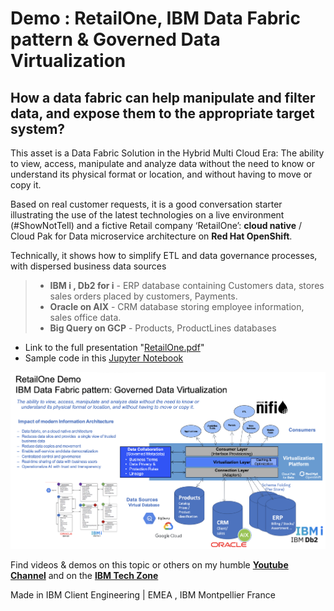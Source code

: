 # Demo : RetailOne, IBM Data Fabric pattern & Governed Data Virtualization
## How a data fabric can help manipulate and filter data, and expose them to the appropriate target system?

This asset is a Data Fabric Solution in the Hybrid Multi Cloud Era: The ability to view, access, manipulate and analyze data without the need to know or understand its physical format or location, and without having to move or copy it. 

Based on real customer requests, it is a good conversation starter illustrating the use of the latest technologies on a live environment (#ShowNotTell) and a fictive Retail company ‘RetailOne’:  **cloud native** / Cloud Pak for Data microservice architecture on **Red Hat OpenShift**. 

Technically, it shows how to simplify ETL and data governance processes, with dispersed business data sources 
> - **IBM i , Db2 for i** - ERP database containing Customers data, stores sales orders placed by customers, Payments.
> - **Oracle on AIX**  - CRM database storing employee information, sales office data.
> - **Big Query on GCP**  - Products, ProductLines databases

- Link to the full presentation "[RetailOne.pdf](https://ibm.box.com/s/1qdg4gge8jpebpfwfj8740t5ngajio6t)" 
- Sample code in this [Jupyter Notebook](./RetailOne-Notebook1-1.ipynb) 


![CP4D-RetailOne](./Pictures/RetailOne-DataFabricDemo.png)

Find videos & demos on this topic or others on my humble **[Youtube Channel](https://www.youtube.com/channel/UCUYRV_RT9zUKfbcmZsmQO2Q)** and on the **[IBM Tech Zone](https://techzone.ibm.com])** 

Made in IBM Client Engineering | EMEA ,  IBM Montpellier France